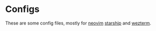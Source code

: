 # Configs
These are some config files, mostly for [neovim](https://neovim.io/) [starship](https://starship.rs/) and [wezterm](https://wezfurlong.org/wezterm/index.html).
 
